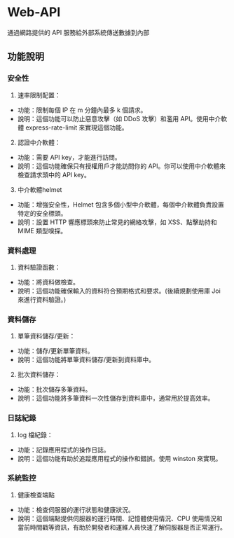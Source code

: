 # Web-API
通過網路提供的 API 服務給外部系統傳送數據到內部

## 功能說明
### 安全性
1. 速率限制配置：
  - 功能：限制每個 IP 在 m 分鐘內最多 k 個請求。
  - 說明：這個功能可以防止惡意攻擊（如 DDoS 攻擊）和濫用 API。使用中介軟體 express-rate-limit 來實現這個功能。
2. 認證中介軟體：
  - 功能：需要 API key，才能進行訪問。
  - 說明：這個功能確保只有授權用戶才能訪問你的 API。你可以使用中介軟體來檢查請求頭中的 API key。
3. 中介軟體helmet
  - 功能：增強安全性，Helmet 包含多個小型中介軟體，每個中介軟體負責設置特定的安全標頭。
  - 說明：設置 HTTP 響應標頭來防止常見的網絡攻擊，如 XSS、點擊劫持和 MIME 類型嗅探。

### 資料處理
1. 資料驗證函數：
  - 功能：將資料做檢查。
  - 說明：這個功能確保輸入的資料符合預期格式和要求。(後續規劃使用庫 Joi 來進行資料驗證。)

### 資料儲存
1. 單筆資料儲存/更新：
  - 功能：儲存/更新單筆資料。
  - 說明：這個功能將單筆資料儲存/更新到資料庫中。
2. 批次資料儲存：
  - 功能：批次儲存多筆資料。
  - 說明：這個功能將多筆資料一次性儲存到資料庫中，通常用於提高效率。

### 日誌紀錄
1. log 檔紀錄：
  - 功能：記錄應用程式的操作日誌。
  - 說明：這個功能有助於追蹤應用程式的操作和錯誤。使用 winston 來實現。

### 系統監控
1. 健康檢查端點
  - 功能：檢查伺服器的運行狀態和健康狀況。
  - 說明：這個端點提供伺服器的運行時間、記憶體使用情況、CPU 使用情況和當前時間戳等資訊，有助於開發者和運維人員快速了解伺服器是否正常運行。
